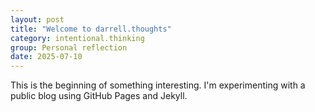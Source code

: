 ```yaml
---
layout: post
title: "Welcome to darrell.thoughts"
category: intentional.thinking
group: Personal reflection
date: 2025-07-10
---
```


This is the beginning of something interesting. I'm experimenting with a public blog using GitHub Pages and Jekyll.
